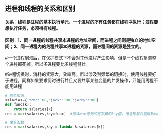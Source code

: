  ## 进程和线程的关系和区别
#### 关系：线程是进程的基本执行单元，一个进程的所有任务都在线程中执行；进程要想执行任务，必须得有线程。
#### 区别：1、同一进程的线程共享本进程的地址空间，而进程之间则是独立的地址空间；2、同一进程内的线程共享本进程的资源，而进程间的资源是独立的。

#一个进程崩溃后，在保护模式下不会对其他进程产生影响，但是一个线程崩溃整个进程都死掉。所以多进程要比多线程健壮。

#进程切换时，消耗的资源大，效率高。所以涉及到频繁的切换时，使用线程要好于进程。同样如果要求同时进行并且又要共享某些变量的并发操作，只能用线程不能用进程


```python
# 额外知识
salaries={'tom':100,'jack':200,'jerry':300}
def func(k):
	return salaries[k]
res = max(salaries,key=func)  #原本max得到的是字典的key值，但这样写后能得到value 

# 匿名函数
res = max(salaries,key = lambda k:salaries[k])
```

